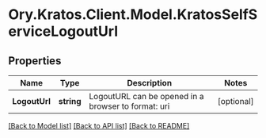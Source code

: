 # Ory.Kratos.Client.Model.KratosSelfServiceLogoutUrl

## Properties

Name | Type | Description | Notes
------------ | ------------- | ------------- | -------------
**LogoutUrl** | **string** | LogoutURL can be opened in a browser to  format: uri | [optional] 

[[Back to Model list]](../README.md#documentation-for-models) [[Back to API list]](../README.md#documentation-for-api-endpoints) [[Back to README]](../README.md)

